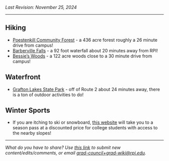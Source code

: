 _Last Revision: November 25, 2024_

---
## Hiking
* [Poestenkill Community Forest](https://www.rensselaerplateau.org/poestenkillcommunityforest) - a 436 acre forest roughly a 26 minute drive from campus!
* [Barberville Falls](https://www.rensselaerplateau.org/barbervillefalls) - a 92 foot waterfall about 20 minutes away from RPI!
* [Bessie’s Woods](https://www.rensselaerplateau.org/bessies-woods) - a 122 acre woods close to a 30 minute drive from campus!

## Waterfront
* [Grafton Lakes State Park](https://parks.ny.gov/parks/graftonlakes) - off of Route 2 about 24 minutes away, there is a ton of outdoor activities to do!

## Winter Sports
* If you are itching to ski or snowboard, [this website](https://discord.com/channels/1106264948889374862/1281329943070117969/1310645441020301322) will take you to a season pass at a discounted price for college students with access to the nearby slopes!

---
_What do you have to share? Use [this link](https://forms.office.com/r/vc4mzPFJLv) to submit new content/edits/comments, or email [grad-council+grad-wiki@rpi.edu](mailto:grad-council+grad-wiki@rpi.edu)._